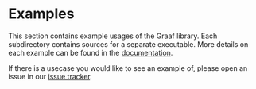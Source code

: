 # Examples
This section contains example usages of the Graaf library. Each subdirectory contains sources for a separate executable. More details on each example can be found in the [documentation](https://bobluppes.github.io/graaf/docs/examples/Intro).

If there is a usecase you would like to see an example of, please open an issue in our [issue tracker](https://github.com/bobluppes/graaf/issues).